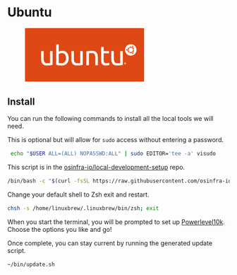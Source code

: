 # Ubuntu

<figure><img src="../.gitbook/assets/ubuntu-logo.png" alt="" width="270"><figcaption></figcaption></figure>

## Install

You can run the following commands to install all the local tools we will need.

This is optional but will allow for `sudo` access without entering a password.

```bash
 echo "$USER ALL=(ALL) NOPASSWD:ALL" | sudo EDITOR='tee -a' visudo
```

This script is in the [osinfra-io/local-development-setup](https://github.com/osinfra-io/local-development-setup) repo.

```bash
/bin/bash -c "$(curl -fsSL https://raw.githubusercontent.com/osinfra-io/local-development-setup/main/ubuntu/setup.sh)"
```

Change your default shell to Zsh exit and restart.

```bash
chsh -s /home/linuxbrew/.linuxbrew/bin/zsh; exit
```

When you start the terminal, you will be prompted to set up [Powerlevel10k](https://github.com/romkatv/powerlevel10k). Choose the options you like and go!

Once complete, you can stay current by running the generated update script.

```bash
~/bin/update.sh
```
